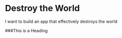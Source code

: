 # Destroy the World
I want to build an app that effectively destroys the world

###This is a Heading
